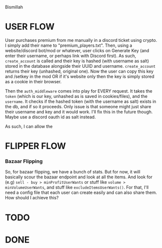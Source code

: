 Bismillah

# USER FLOW

User purchases premium from me manually in a discord ticket using crypto. I simply add their name to "premium_players.txt".
Then, using a website/discord bot/mod or whatever, user clicks on Generate Key (and enter their username, or perhaps link with Discord first).
As such, `create_account` is called and their key is hashed (with username as salt) stored in the database alongside their UUID and username. 
`create_account` returns their key (unhashed, original one). Now the user can copy this key and /setkey in the mod OR if it's
website only then the key is simply stored as a cookie in their browser.

Then the `auth_middleware` comes into play for EVERY request. It takes the `token` (which is our key, unhashed as is saved in cookies/files),
and the `username`. It checks if the hashed token (with the username as salt) exists in the db, and if so it proceeds. Only issue is that
someone might just share their username and key and it would work. I'll fix this in the future though. Maybe use a discord oauth id as salt instead.

As such, I can allow the 
# FLIPPER FLOW

### Bazaar Flipping

So, for bazaar flipping, we have a bunch of stats. But for now, it will basically scour the bazaar endpoint and look at all the items. 
And look for (e.g) `sell - buy > minProfitUserWants` or stuff like `volume > minVolumeUserWants`, and stuff like `excludeItemsUserWants()`. For that,
I'll need a config file that each user can create easily and can also share them. How should I achieve this?

# TODO


# DONE